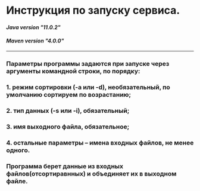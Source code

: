 # Инструкция по запуску сервиса.

####  _Java version "11.0.2"_
#### _Maven version "4.0.0"_

---------------------------------
### Параметры программы задаются при запуске через аргументы командной строки, по порядку:
### 1. режим сортировки (-a или -d), необязательный, по умолчанию сортируем по возрастанию;
### 2. тип данных (-s или -i), обязательный;
### 3. имя выходного файла, обязательное;
### 4. остальные параметры – имена входных файлов, не менее одного.

### Программа берет данные из входных файлов(отсортиравнных) и объединяет их в выходном файле.